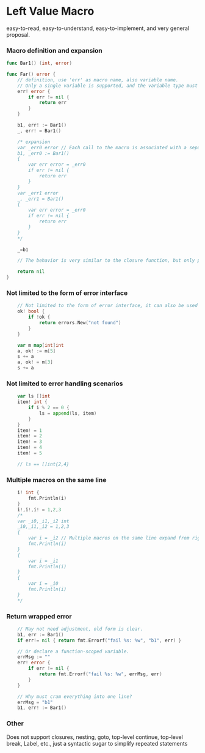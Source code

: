 # Left Value Macro
easy-to-read, easy-to-understand, easy-to-implement, and very general proposal.

### Macro definition and expansion
```go
func Bar1() (int, error)

func Far() error {
	// definition, use 'err' as macro name, also variable name.
	// Only a single variable is supported, and the variable type must be specified explicitly
	err! error {
	    if err != nil {
	        return err
	    }
	}

	b1, err! := Bar1()
	_, err! = Bar1()

	/* expansion
	var _err0 error // Each call to the macro is associated with a separate variable, and the scope is limited to the inside of the macro
	b1, _err0 := Bar1()
	{
		var err error = _err0
		if err != nil {
			return err
		}
	}
	var _err1 error
	_, _err1 = Bar1()
	{
		var err error = _err0
		if err != nil {
			return err
		}
	}
	*/

	_=b1

	// The behavior is very similar to the closure function, but only provides the ability to make the outer function return

	return nil
}
```

### Not limited to the form of error interface
```go
	// Not limited to the form of error interface, it can also be used in other forms of error handling, such as bool
	ok! bool {
	    if !ok {
	        return errors.New("not found")
	    }
	}

	var m map[int]int
	a, ok! := m[5]
	s += a
	a, ok! = m[3]
	s += a
```

### Not limited to error handling scenarios
```go
	var ls []int
	item! int {
		if i % 2 == 0 {
			ls = append(ls, item)
		}
	}
	item! = 1
	item! = 2
	item! = 3
	item! = 4
	item! = 5

	// ls == []int{2,4}
```

### Multiple macros on the same line
```go
	i! int {
		fmt.Println(i)
	}
	i!,i!,i! = 1,2,3
	/*
	var _i0,_i1,_i2 int
	_i0,_i1,_i2 = 1,2,3
	{
		var i = _i2 // Multiple macros on the same line expand from right to left. Or is this a bad spelling and shouldn't be supported?
		fmt.Println(i)
	}
	{
		var i = _i1
		fmt.Println(i)
	}
	{
		var i = _i0
		fmt.Println(i)
	}
	*/
```

### Return wrapped error
```go
	// May not need adjustment, old form is clear. 
	b1, err := Bar1()
	if err!= nil { return fmt.Errorf("fail %s: %w", "b1", err) }
```
```go
	// Or declare a function-scoped variable.
	errMsg := ""
	err! error {
	    if err != nil {
	        return fmt.Errorf("fail %s: %w", errMsg, err)
	    }
	}

	// Why must cram everything into one line?
	errMsg = "b1"
	b1, err! := Bar1()
```
### Other
Does not support closures, nesting, goto, top-level continue, top-level break, Label, etc., just a syntactic sugar to simplify repeated statements
